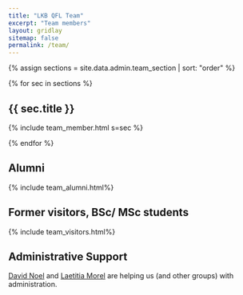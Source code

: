```yaml
---
title: "LKB QFL Team"
excerpt: "Team members"
layout: gridlay
sitemap: false
permalink: /team/
---
```





{% assign sections = site.data.admin.team_section | sort: "order" %}

{% for sec in sections %}

## {{ sec.title }}
{% include team_member.html s=sec %}

{% endfor %}


## Alumni
{% include team_alumni.html%}


## Former visitors, BSc/ MSc students
{% include team_visitors.html%}


## Administrative Support
<a href="mailto:">David Noel</a> and <a href="mailto:">Laetitia Morel</a> are helping us (and other groups) with administration.


